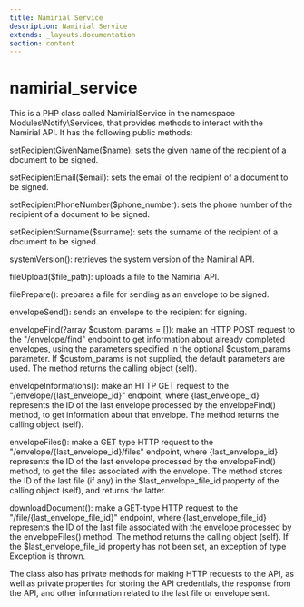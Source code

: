 ```yaml
---
title: Namirial Service
description: Namirial Service
extends: _layouts.documentation
section: content
---
```


# namirial_service

This is a PHP class called NamirialService in the namespace Modules\Notify\Services, that provides methods to interact with the Namirial API. It has the following public methods:
    
setRecipientGivenName($name): sets the given name of the recipient of a document to be signed.

setRecipientEmail($email): sets the email of the recipient of a document to be signed.

setRecipientPhoneNumber($phone_number): sets the phone number of the recipient of a document to be signed.

setRecipientSurname($surname): sets the surname of the recipient of a document to be signed.

systemVersion(): retrieves the system version of the Namirial API.

fileUpload($file_path): uploads a file to the Namirial API.

filePrepare(): prepares a file for sending as an envelope to be signed.

envelopeSend(): sends an envelope to the recipient for signing.

envelopeFind(?array $custom_params = []): make an HTTP POST request to the "/envelope/find" endpoint to get information about already completed envelopes, using the parameters specified in the optional $custom_params parameter. If $custom_params is not supplied, the default parameters are used. The method returns the calling object (self).

envelopeInformations(): make an HTTP GET request to the "/envelope/{last_envelope_id}" endpoint, where {last_envelope_id} represents the ID of the last envelope processed by the envelopeFind() method, to get information about that envelope. The method returns the calling object (self).

envelopeFiles(): make a GET type HTTP request to the "/envelope/{last_envelope_id}/files" endpoint, where {last_envelope_id} represents the ID of the last envelope processed by the envelopeFind() method, to get the files associated with the envelope. The method stores the ID of the last file (if any) in the $last_envelope_file_id property of the calling object (self), and returns the latter.

downloadDocument(): make a GET-type HTTP request to the "/file/{last_envelope_file_id}" endpoint, where {last_envelope_file_id} represents the ID of the last file associated with the envelope processed by the envelopeFiles() method. The method returns the calling object (self). If the $last_envelope_file_id property has not been set, an exception of type Exception is thrown.

The class also has private methods for making HTTP requests to the API, as well as private properties for storing the API credentials, the response from the API, and other information related to the last file or envelope sent.